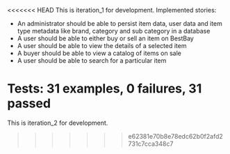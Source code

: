 <<<<<<< HEAD
This is iteration_1 for development.
Implemented stories:
* An administrator should be able to persist item data, user data and item type metadata like brand, category and sub category in a database
* A user should be able to either buy or sell an item on BestBay
* A user should be able to view the details of a selected item
* A buyer should be able to view a catalog of items on sale
* A user should be able to search for a particular item

Tests:
31 examples, 0 failures, 31 passed
=======
This is iteration_2 for development.
>>>>>>> e62381e70b8e78edc62b0f2afd2731c7cca348c7

